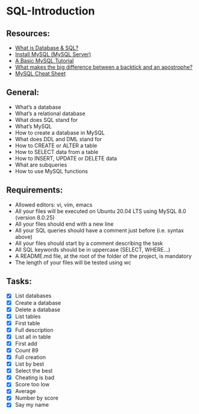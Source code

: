 # SQL-Introduction

## Resources:

* [What is Database & SQL?](https://www.youtube.com/watch?v=FR4QIeZaPeM)
* [Install MySQL (MySQL Server)](https://www.youtube.com/watch?v=9h3ctGFTz9w)
* [A Basic MySQL Tutorial](https://www.digitalocean.com/community/tutorials/how-to-install-mysql-on-ubuntu-20-04)
* [What makes the big difference between a backtick and an apostrophe?](https://stackoverflow.com/questions/29402361/what-makes-the-big-difference-between-a-backtick-and-an-apostrophe/29402458)
* [MySQL Cheat Sheet](https://intellipaat.com/mediaFiles/2019/02/SQL-Commands-Cheat-Sheet.pdf?US)

## General:

* What’s a database
* What’s a relational database
* What does SQL stand for
* What’s MySQL
* How to create a database in MySQL
* What does DDL and DML stand for
* How to CREATE or ALTER a table
* How to SELECT data from a table
* How to INSERT, UPDATE or DELETE data
* What are subqueries
* How to use MySQL functions

## Requirements:

* Allowed editors: vi, vim, emacs
* All your files will be executed on Ubuntu 20.04 LTS using MySQL 8.0 (version 8.0.25)
* All your files should end with a new line
* All your SQL queries should have a comment just before (i.e. syntax above)
* All your files should start by a comment describing the task
* All SQL keywords should be in uppercase (SELECT, WHERE…)
* A README.md file, at the root of the folder of the project, is mandatory
* The length of your files will be tested using wc

## Tasks:

- [x] List databases
- [x] Create a database
- [x] Delete a database
- [x] List tables
- [x] First table
- [x] Full description
- [x] List all in table
- [x] First add
- [x] Count 89
- [x] Full creation
- [x] List by best
- [x] Select the best
- [x] Cheating is bad
- [x] Score too low
- [x] Average
- [x] Number by score
- [x] Say my name                

